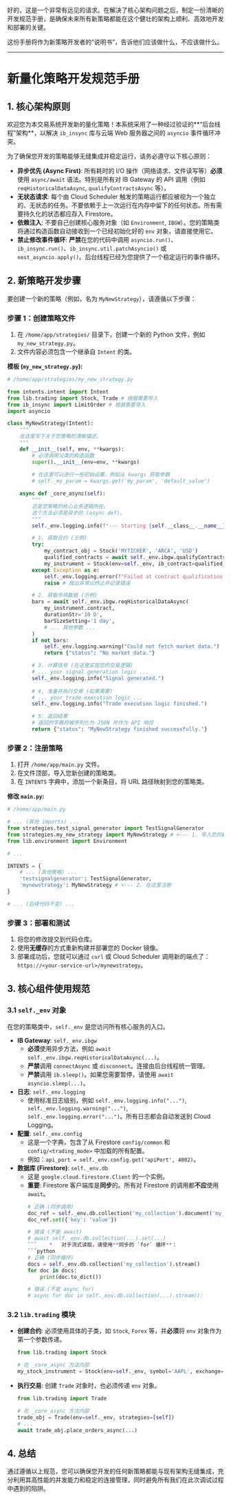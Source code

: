 好的，这是一个非常有远见的请求。在解决了核心架构问题之后，制定一份清晰的开发规范手册，是确保未来所有新策略都能在这个健壮的架构上顺利、高效地开发和部署的关键。

这份手册将作为新策略开发者的“说明书”，告诉他们应该做什么，不应该做什么。

---

# 新量化策略开发规范手册

## 1. 核心架构原则

欢迎您为本交易系统开发新的量化策略！本系统采用了一种经过验证的**“后台线程”架构**，以解决 `ib_insync` 库与云端 Web 服务器之间的 `asyncio` 事件循环冲突。

为了确保您开发的策略能够无缝集成并稳定运行，请务必遵守以下核心原则：

*   **异步优先 (Async First)**: 所有耗时的 I/O 操作（网络请求、文件读写等）**必须**使用 `async/await` 语法。特别是所有对 IB Gateway 的 API 调用（例如 `reqHistoricalDataAsync`, `qualifyContractsAsync` 等）。
*   **无状态请求**: 每个由 Cloud Scheduler 触发的策略运行都应被视为一个独立的、无状态的任务。不要依赖于上一次运行在内存中留下的任何状态。所有需要持久化的状态都应存入 Firestore。
*   **依赖注入**: 不要自己创建核心服务对象（如 `Environment`, `IBGW`）。您的策略类将通过构造函数自动接收到一个已经初始化好的 `env` 对象，请直接使用它。
*   **禁止修改事件循环**: **严禁**在您的代码中调用 `asyncio.run()`、`ib_insync.run()`、`ib_insync.util.patchAsyncio()` 或 `nest_asyncio.apply()`。后台线程已经为您提供了一个稳定运行的事件循环。

## 2. 新策略开发步骤

要创建一个新的策略（例如，名为 `MyNewStrategy`），请遵循以下步骤：

### 步骤 1：创建策略文件

1.  在 `/home/app/strategies/` 目录下，创建一个新的 Python 文件，例如 `my_new_strategy.py`。
2.  文件内容必须包含一个继承自 `Intent` 的类。

**模板 (`my_new_strategy.py`):**
```python
# /home/app/strategies/my_new_strategy.py

from intents.intent import Intent
from lib.trading import Stock, Trade # 根据需要导入
from ib_insync import LimitOrder # 根据需要导入
import asyncio

class MyNewStrategy(Intent):
    """
    在这里写下关于您策略的清晰描述。
    """
    def __init__(self, env, **kwargs):
        # 必须调用父类的构造函数
        super().__init__(env=env, **kwargs)
        
        # 在这里可以进行一些初始设置，例如从 kwargs 获取参数
        # self._my_param = kwargs.get('my_param', 'default_value')

    async def _core_async(self):
        """
        这是您策略的核心业务逻辑所在。
        这个方法必须是异步的 (async def)。
        """
        self._env.logging.info(f"--- Starting {self.__class__.__name__} ---")

        # 1. 获取合约 (示例)
        try:
            my_contract_obj = Stock('MYTICKER', 'ARCA', 'USD')
            qualified_contracts = await self._env.ibgw.qualifyContractsAsync(my_contract_obj)
            my_instrument = Stock(env=self._env, ib_contract=qualified_contracts[0])
        except Exception as e:
            self._env.logging.error(f"Failed at contract qualification: {e}")
            raise # 抛出异常以终止并记录错误

        # 2. 获取市场数据 (示例)
        bars = await self._env.ibgw.reqHistoricalDataAsync(
            my_instrument.contract,
            durationStr='10 D',
            barSizeSetting='1 day',
            # ... 其他参数 ...
        )
        if not bars:
            self._env.logging.warning("Could not fetch market data.")
            return {"status": "No market data."}

        # 3. 计算信号 (在这里实现您的交易逻辑)
        # ... your signal generation logic ...
        self._env.logging.info("Signal generated.")
        
        # 4. 准备并执行交易 (如果需要)
        # ... your trade execution logic ...
        self._env.logging.info("Trade execution logic finished.")

        # 5. 返回结果
        # 返回的字典将被序列化为 JSON 并作为 API 响应
        return {"status": "MyNewStrategy finished successfully."}

```

### 步骤 2：注册策略

1.  打开 `/home/app/main.py` 文件。
2.  在文件顶部，导入您新创建的策略类。
3.  在 `INTENTS` 字典中，添加一个新条目，将 URL 路径映射到您的策略类。

**修改 `main.py`:**
```python
# /home/app/main.py

# ... (其他 imports) ...
from strategies.test_signal_generator import TestSignalGenerator
from strategies.my_new_strategy import MyNewStrategy # <--- 1. 导入您的新策略
from lib.environment import Environment

# ...

INTENTS = {
    # ... (其他策略) ...
    'testsignalgenerator': TestSignalGenerator,
    'mynewstrategy': MyNewStrategy # <--- 2. 在这里注册
}

# ... (后续代码不变) ...
```

### 步骤 3：部署和测试

1.  将您的修改提交到代码仓库。
2.  使用**无缓存**的方式重新构建并部署您的 Docker 镜像。
3.  部署成功后，您就可以通过 `curl` 或 Cloud Scheduler 调用新的端点了：`https://<your-service-url>/mynewstrategy`。

## 3. 核心组件使用规范

### 3.1 `self._env` 对象

在您的策略类中，`self._env` 是您访问所有核心服务的入口。

*   **IB Gateway**: `self._env.ibgw`
    *   **必须**使用异步方法，例如 `await self._env.ibgw.reqHistoricalDataAsync(...)`。
    *   **严禁**调用 `connectAsync` 或 `disconnect`。连接由后台线程统一管理。
    *   **严禁**调用 `ib.sleep()`。如果您需要暂停，请使用 `await asyncio.sleep(...)`。
*   **日志**: `self._env.logging`
    *   使用标准日志级别，例如 `self._env.logging.info("...")`, `self._env.logging.warning("...")`, `self._env.logging.error("...")`。所有日志都会自动发送到 Cloud Logging。
*   **配置**: `self._env.config`
    *   这是一个字典，包含了从 Firestore `config/common` 和 `config/<trading_mode>` 中加载的所有配置。
    *   例如：`api_port = self._env.config.get('apiPort', 4002)`。
*   **数据库 (Firestore)**: `self._env.db`
    *   这是 `google.cloud.firestore.Client` 的一个实例。
    *   **重要**: Firestore 客户端库是**同步**的。所有对 Firestore 的调用都**不应**使用 `await`。
        ```python
        # 正确 (同步调用)
        doc_ref = self._env.db.collection('my_collection').document('my_doc')
        doc_ref.set({'key': 'value'})

        # 错误 (不能 await)
        # await self._env.db.collection(...).set(...) 
        ```    *   对于流式读取，请使用**同步的 `for` 循环**：
        ```python
        # 正确 (同步循环)
        docs = self._env.db.collection('my_collection').stream()
        for doc in docs:
            print(doc.to_dict())
        
        # 错误 (不能 async for)
        # async for doc in self._env.db.collection(...).stream():
        ```

### 3.2 `lib.trading` 模块

*   **创建合约**: 必须使用具体的子类，如 `Stock`, `Forex` 等，并**必须**将 `env` 对象作为第一个参数传递。
    ```python
    from lib.trading import Stock

    # 在 _core_async 方法内部
    my_stock_instrument = Stock(env=self._env, symbol='AAPL', exchange='NASDAQ', currency='USD')
    ```
*   **执行交易**: 创建 `Trade` 对象时，也必须传递 `env` 对象。
    ```python
    from lib.trading import Trade

    # 在 _core_async 方法内部
    trade_obj = Trade(env=self._env, strategies=[self])
    # ...
    await trade_obj.place_orders_async(...)
    ```

## 4. 总结

通过遵循以上规范，您可以确保您开发的任何新策略都能与现有架构无缝集成，充分利用其高性能的并发能力和稳定的连接管理，同时避免所有我们在此次调试过程中遇到的陷阱。